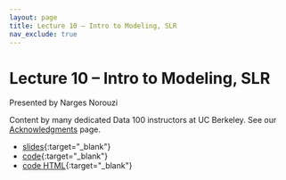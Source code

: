 ```yaml
---
layout: page
title: Lecture 10 – Intro to Modeling, SLR
nav_exclude: true
---
```


# Lecture 10 – Intro to Modeling, SLR

Presented by Narges Norouzi

Content by many dedicated Data 100 instructors at UC Berkeley. See our [Acknowledgments](../../acks) page.

- [slides](https://docs.google.com/presentation/d/1S4xs92gU4FiZSEOM5-nc4OAwLykgsi-GpqeRSf2cNpk/edit?usp=sharing){:target="_blank"}
- [code](https://data100.datahub.berkeley.edu/hub/user-redirect/git-pull?repo=https%3A%2F%2Fgithub.com%2FDS-100%2Fsp25-student&urlpath=lab%2Ftree%2Fsp25-student%2Flecture%2Flec10%2Flec10.ipynb&branch=main){:target="_blank"}
- [code HTML](../../resources/assets/lectures/lec10/lec10.html){:target="_blank"}
<!-- - [recording](https://youtu.be/FjuSKo5-XdA) -->
